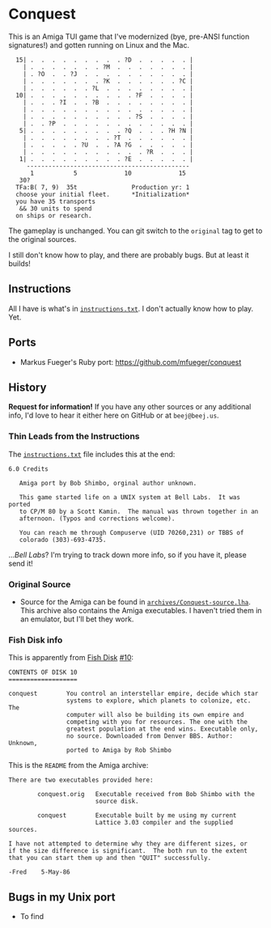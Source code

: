 # Conquest

This is an Amiga TUI game that I've modernized (bye, pre-ANSI function
signatures!) and gotten running on Linux and the Mac.

```
  15| .  .  .  .  .  .  .  .  . ?D  .  .  .  .  . |
    | .  .  .  .  .  .  . ?M  .  .  .  .  .  .  . |
    | . ?O  .  . ?J  .  .  .  .  .  .  .  .  .  . |
    | .  .  .  .  .  .  . ?K  .  .  .  .  .  . ?C |
    | .  .  .  .  .  . ?L  .  .  .  .  .  .  .  . |
  10| .  .  .  .  .  .  .  .  .  . ?F  .  .  .  . |
    | .  .  . ?I  .  . ?B  .  .  .  .  .  .  .  . |
    | .  .  .  .  .  .  .  .  .  .  .  .  .  .  . |
    | .  .  .  .  .  .  .  .  .  . ?S  .  .  .  . |
    | .  . ?P  .  .  .  .  .  .  .  .  .  .  .  . |
   5| .  .  .  .  .  .  .  .  . ?Q  .  .  . ?H ?N |
    | .  .  .  .  .  .  .  . ?T  .  .  .  .  .  . |
    | .  .  .  .  . ?U  .  . ?A ?G  .  .  .  .  . |
    | .  .  .  .  .  .  .  .  .  .  . ?R  .  .  . |
   1| .  .  .  .  .  .  .  .  . ?E  .  .  .  .  . |
     ---------------------------------------------
      1           5             10             15
   30?
  TFa:B( 7, 9)  35t               Production yr: 1
  choose your initial fleet.      *Initialization*
  you have 35 transports
   && 30 units to spend
  on ships or research.
```

The gameplay is unchanged. You can git switch to the `original` tag to
get to the original sources.

I still don't know how to play, and there are probably bugs. But at
least it builds!

## Instructions

All I have is what's in [`instructions.txt`](instructions.txt). I don't
actually know how to play. Yet.

## Ports

* Markus Fueger's Ruby port: https://github.com/mfueger/conquest

## History

**Request for information!** If you have any other sources or any
additional info, I'd love to hear it either here on GitHub or at
`beej@beej.us`.

### Thin Leads from the Instructions

The [`instructions.txt`](instructions.txt) file includes this at the
end:

```
6.0 Credits

   Amiga port by Bob Shimbo, orginal author unknown.

   This game started life on a UNIX system at Bell Labs.  It was ported
   to CP/M 80 by a Scott Kamin.  The manual was thrown together in an
   afternoon. (Typos and corrections welcome).

   You can reach me through Compuserve (UID 70260,231) or TBBS of
   colorado (303)-693-4735.
```

...*Bell Labs*?  I'm trying to track down more info, so if you have it,
please send it!

### Original Source

* Source for the Amiga can be found in
  [`archives/Conquest-source.lha`](archives/Conquest-source.lha]). This
  archive also contains the Amiga executables. I haven't tried them in
  an emulator, but I'll bet they work.

### Fish Disk info

This is apparently from [Fish
Disk](https://en.wikipedia.org/wiki/Fred_Fish#The_Amiga_Library_Disks)
[#10](https://www.amiga-stuff.com/pd/fish.html):

```
CONTENTS OF DISK 10
===================

conquest        You control an interstellar empire, decide which star
                systems to explore, which planets to colonize, etc. The
                computer will also be building its own empire and
                competing with you for resources. The one with the
                greatest population at the end wins. Executable only,
                no source. Downloaded from Denver BBS. Author: Unknown,
                ported to Amiga by Rob Shimbo
```

This is the `README` from the Amiga archive:

```
There are two executables provided here:

        conquest.orig   Executable received from Bob Shimbo with the
                        source disk.

        conquest        Executable built by me using my current
                        Lattice 3.03 compiler and the supplied sources.

I have not attempted to determine why they are different sizes, or
if the size difference is significant.  The both run to the extent
that you can start them up and then "QUIT" successfully.

-Fred    5-May-86
```

## Bugs in my Unix port

* To find
